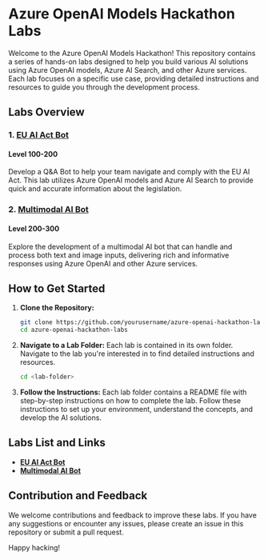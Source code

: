 # Azure OpenAI Models Hackathon Labs

Welcome to the Azure OpenAI Models Hackathon! This repository contains a series of hands-on labs designed to help you build various AI solutions using Azure OpenAI models, Azure AI Search, and other Azure services. Each lab focuses on a specific use case, providing detailed instructions and resources to guide you through the development process.

## Labs Overview

### 1. [EU AI Act Bot](./EU_AI_Act_Bot)
#### Level 100-200
Develop a Q&A Bot to help your team navigate and comply with the EU AI Act. This lab utilizes Azure OpenAI models and Azure AI Search to provide quick and accurate information about the legislation.

### 2. [Multimodal AI Bot](./Multimodal_Bot)
#### Level 200-300
Explore the development of a multimodal AI bot that can handle and process both text and image inputs, delivering rich and informative responses using Azure OpenAI and other Azure services.


## How to Get Started

1. **Clone the Repository:**
   ```sh
   git clone https://github.com/yourusername/azure-openai-hackathon-labs.git
   cd azure-openai-hackathon-labs
   ```

2. **Navigate to a Lab Folder:**
   Each lab is contained in its own folder. Navigate to the lab you're interested in to find detailed instructions and resources.
   ```sh
   cd <lab-folder>
   ```

3. **Follow the Instructions:**
   Each lab folder contains a README file with step-by-step instructions on how to complete the lab. Follow these instructions to set up your environment, understand the concepts, and develop the AI solutions.

## Labs List and Links

- **[EU AI Act Bot](./EU_AI_Act_Bot)**
- **[Multimodal AI Bot](./Multimodal_Bot)**

## Contribution and Feedback

We welcome contributions and feedback to improve these labs. If you have any suggestions or encounter any issues, please create an issue in this repository or submit a pull request.

Happy hacking!


